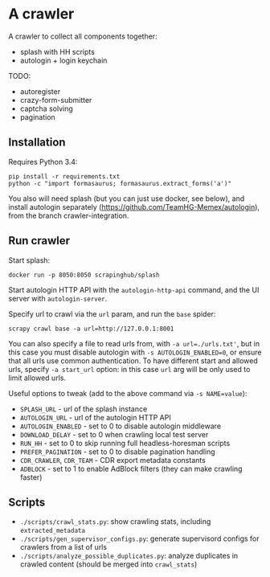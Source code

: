 A crawler
=========

A crawler to collect all components together:

* splash with HH scripts
* autologin + login keychain

TODO:

* autoregister
* crazy-form-submitter
* captcha solving
* pagination


Installation
------------

Requires Python 3.4:

    pip install -r requirements.txt
    python -c "import formasaurus; formasaurus.extract_forms('a')"

You also will need splash (but you can just use docker, see below),
and install autologin separately (https://github.com/TeamHG-Memex/autologin),
from the branch crawler-integration.

Run crawler
-----------

Start splash:

    docker run -p 8050:8050 scrapinghub/splash

Start autologin HTTP API with the ``autologin-http-api`` command,
and the UI server with ``autologin-server``.

Specify url to crawl via the ``url`` param, and run the ``base`` spider:

    scrapy crawl base -a url=http://127.0.0.1:8001

You can also specify a file to read urls from, with ``-a url=./urls.txt'``,
but in this case you must disable autologin with ``-s AUTOLOGIN_ENABLED=0``,
or ensure that all urls use common authentication.
To have different start and allowed urls, specify ``-a start_url`` option:
in this case ``url`` arg will be only used to limit allowed urls.

Useful options to tweak (add to the above command via ``-s NAME=value``):

- ``SPLASH_URL`` - url of the splash instance
- ``AUTOLOGIN_URL`` - url of the autologin HTTP API
- ``AUTOLOGIN_ENABLED`` - set to 0 to disable autologin middleware
- ``DOWNLOAD_DELAY`` - set to 0 when crawling local test server
- ``RUN_HH`` - set to 0 to skip running full headless-horesman scripts
- ``PREFER_PAGINATION`` - set to 0 to disable pagination handling
- ``CDR_CRAWLER``, ``CDR_TEAM`` - CDR export metadata constants
- ``ADBLOCK`` - set to 1 to enable AdBlock filters (they can make crawling faster)

Scripts
-------

* ``./scripts/crawl_stats.py``:
  show crawling stats, including ``extracted_metadata``
* ``./scripts/gen_supervisor_configs.py``:
  generate supervisord configs for crawlers from a list of urls
* ``./scripts/analyze_possible_duplicates.py``:
  analyze duplicates in crawled content (should be merged into ``crawl_stats``)
